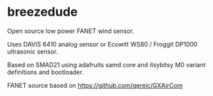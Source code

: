 # breezedude
Open source low power FANET wind sensor.

Uses DAVIS 6410 analog sensor or Ecowitt WS80 / Froggit DP1000 ultrasonic sensor.

Based on SMAD21 using adafruits samd core and itsybitsy M0 variant definitions and bootloader.

FANET source based on https://github.com/gereic/GXAirCom
